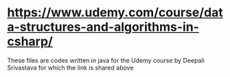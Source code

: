 # https://www.udemy.com/course/data-structures-and-algorithms-in-csharp/
These files are codes written in java for the Udemy course by Deepali Srivastava for which the link is shared above
